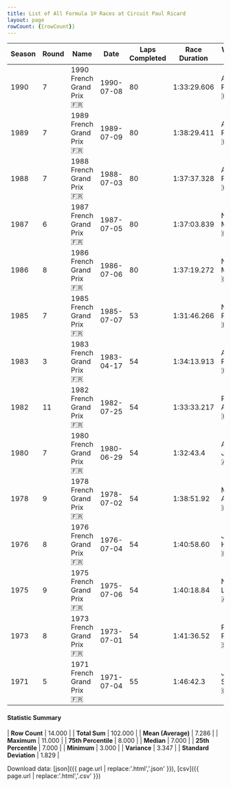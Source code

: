 ```yaml
---
title: List of All Formula 1® Races at Circuit Paul Ricard
layout: page
rowCount: {{rowCount}}
---
```


| Season | Round | Name | Date | Laps Completed | Race Duration | Winning Driver | Winning Constructor |
|--|--|--|--|--|--|--|--|
| 1990 | 7 | 1990 French Grand Prix 🇫🇷 | 1990-07-08 | 80 | 1:33:29.606 | Alain Prost 🇫🇷 | Ferrari 🇮🇹 |
| 1989 | 7 | 1989 French Grand Prix 🇫🇷 | 1989-07-09 | 80 | 1:38:29.411 | Alain Prost 🇫🇷 | McLaren 🇬🇧 |
| 1988 | 7 | 1988 French Grand Prix 🇫🇷 | 1988-07-03 | 80 | 1:37:37.328 | Alain Prost 🇫🇷 | McLaren 🇬🇧 |
| 1987 | 6 | 1987 French Grand Prix 🇫🇷 | 1987-07-05 | 80 | 1:37:03.839 | Nigel Mansell 🇬🇧 | Williams 🇬🇧 |
| 1986 | 8 | 1986 French Grand Prix 🇫🇷 | 1986-07-06 | 80 | 1:37:19.272 | Nigel Mansell 🇬🇧 | Williams 🇬🇧 |
| 1985 | 7 | 1985 French Grand Prix 🇫🇷 | 1985-07-07 | 53 | 1:31:46.266 | Nelson Piquet 🇧🇷 | Brabham 🇬🇧 |
| 1983 | 3 | 1983 French Grand Prix 🇫🇷 | 1983-04-17 | 54 | 1:34:13.913 | Alain Prost 🇫🇷 | Renault 🇫🇷 |
| 1982 | 11 | 1982 French Grand Prix 🇫🇷 | 1982-07-25 | 54 | 1:33:33.217 | René Arnoux 🇫🇷 | Renault 🇫🇷 |
| 1980 | 7 | 1980 French Grand Prix 🇫🇷 | 1980-06-29 | 54 | 1:32:43.4 | Alan Jones 🇦🇺 | Williams 🇬🇧 |
| 1978 | 9 | 1978 French Grand Prix 🇫🇷 | 1978-07-02 | 54 | 1:38:51.92 | Mario Andretti 🇺🇸 | Team Lotus 🇬🇧 |
| 1976 | 8 | 1976 French Grand Prix 🇫🇷 | 1976-07-04 | 54 | 1:40:58.60 | James Hunt 🇬🇧 | McLaren 🇬🇧 |
| 1975 | 9 | 1975 French Grand Prix 🇫🇷 | 1975-07-06 | 54 | 1:40:18.84 | Niki Lauda 🇦🇹 | Ferrari 🇮🇹 |
| 1973 | 8 | 1973 French Grand Prix 🇫🇷 | 1973-07-01 | 54 | 1:41:36.52 | Ronnie Peterson 🇸🇪 | Team Lotus 🇬🇧 |
| 1971 | 5 | 1971 French Grand Prix 🇫🇷 | 1971-07-04 | 55 | 1:46:42.3 | Jackie Stewart 🇬🇧 | Tyrrell 🇬🇧 |

#### Statistic Summary

| **Row Count** | 14.000 |
| **Total Sum** | 102.000 |
| **Mean (Average)** | 7.286 |
| **Maximum** | 11.000 |
| **75th Percentile** | 8.000 |
| **Median** | 7.000 |
| **25th Percentile** | 7.000 |
| **Minimum** | 3.000 |
| **Variance** | 3.347 |
| **Standard Deviation** | 1.829 |

Download data: [json]({{ page.url | replace:'.html','.json' }}), [csv]({{ page.url | replace:'.html','.csv' }})
